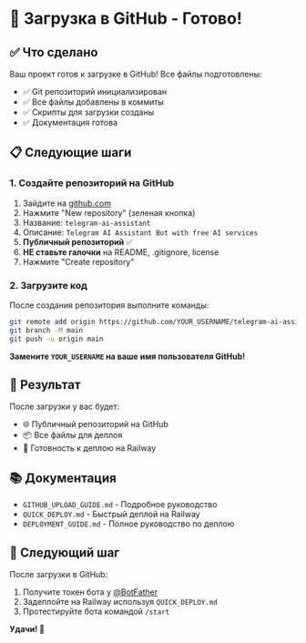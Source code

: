 # 🚀 Загрузка в GitHub - Готово!

## ✅ Что сделано

Ваш проект готов к загрузке в GitHub! Все файлы подготовлены:

- ✅ Git репозиторий инициализирован
- ✅ Все файлы добавлены в коммиты
- ✅ Скрипты для загрузки созданы
- ✅ Документация готова

## 📋 Следующие шаги

### 1. Создайте репозиторий на GitHub

1. Зайдите на [github.com](https://github.com)
2. Нажмите "New repository" (зеленая кнопка)
3. Название: `telegram-ai-assistant`
4. Описание: `Telegram AI Assistant Bot with free AI services`
5. **Публичный репозиторий** ✅
6. **НЕ ставьте галочки** на README, .gitignore, license
7. Нажмите "Create repository"

### 2. Загрузите код

После создания репозитория выполните команды:

```bash
git remote add origin https://github.com/YOUR_USERNAME/telegram-ai-assistant.git
git branch -M main
git push -u origin main
```

**Замените `YOUR_USERNAME` на ваше имя пользователя GitHub!**

## 🎯 Результат

После загрузки у вас будет:
- 🌐 Публичный репозиторий на GitHub
- 📦 Все файлы для деплоя
- 🚀 Готовность к деплою на Railway

## 📚 Документация

- `GITHUB_UPLOAD_GUIDE.md` - Подробное руководство
- `QUICK_DEPLOY.md` - Быстрый деплой на Railway
- `DEPLOYMENT_GUIDE.md` - Полное руководство по деплою

## 🚀 Следующий шаг

После загрузки в GitHub:
1. Получите токен бота у [@BotFather](https://t.me/botfather)
2. Задеплойте на Railway используя `QUICK_DEPLOY.md`
3. Протестируйте бота командой `/start`

**Удачи! 🎉**
